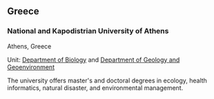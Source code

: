 ## Greece

### National and Kapodistrian University of Athens

Athens, Greece

Unit: [Department of Biology](http://en.biol.uoa.gr/) and [Department of Geology and Geoenvironment](http://www.geol.uoa.gr/index.php/en)

The university offers master's and doctoral degrees in ecology, health informatics, natural disaster, and environmental management.
